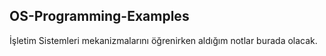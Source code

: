 ## OS-Programming-Examples

İşletim Sistemleri mekanizmalarını öğrenirken aldığım notlar burada olacak.
